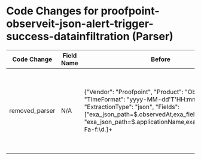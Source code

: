 # Code Changes for proofpoint-observeit-json-alert-trigger-success-datainfiltration (Parser)

| Code Change | Field Name | Before | After |
|-------------|------------|--------|-------|
| removed_parser | N/A | {"Vendor": "Proofpoint", "Product": "ObserveIT", "TimeFormat": "yyyy-MM-dd'T'HH:mm:ss.SSSZ", "ExtractionType": "json", "Fields": ["exa_json_path=$.observedAt,exa_field_name=time", "exa_json_path=$.applicationName,exa_regex=(?:[A-Fa-f:\d.]+|({app}[^\"]+))", "exa_json_path=$.command,exa_field_name=command", "exa_json_path=$.domainName,exa_field_name=domain", "exa_json_path=$.endpointName,exa_field_name=host", "exa_json_path=$.loginName,exa_regex=({user}[\w\.\-\!\#\^\~]{1,40}\$?)$", "exa_json_path=$.loginName,exa_regex=({full_name}\w+\s\w+)", "exa_json_path=$.os,exa_field_name=os", "exa_json_path=$.remoteAddress,exa_regex=(?:127\.0\.0\.1|({src_ip}((([0-9a-fA-F.]{0,4}):{1,2}){1,7}([0-9a-fA-F]){0,4})|(((25[0-5]|(2[0-4]|1\d|[0-9]|)\d)\.?\b){4}))(:({src_port}\d+))?)", "exa_json_path=$.remoteHostName,exa_regex=(?:\(local\)|({src_ip}((([0-9a-fA-F.]{0,4}):{1,2}){1,7}([0-9a-fA-F]){0,4})|(((25[0-5]|(2[0-4]|1\d|[0-9]|)\d)\.?\b){4}))(:({src_port}\d+))?|({src_host}[^\",]+))", "exa_json_path=$.ruleCategoryName,exa_field_name=alert_type", "exa_json_path=$.ruleName,exa_field_name=alert_name", "exa_json_path=$.severity,exa_field_name=alert_severity", "exa_json_path=$.sessionId,exa_field_name=session_id", "exa_json_path=$.ruleDesc,exa_field_name=additional_info", "exa_json_path=$.detailsUrl,exa_field_name=additional_info", "exa_json_path=$.sqlUserName,exa_field_name=db_user", "exa_json_path=$.databaseName,exa_field_name=db_name", "exa_json_path=$.id,exa_field_name=alert_id"], "Name": "proofpoint-observeit-json-alert-trigger-success-datainfiltration", "Conditions": ["\"observedAt\": \"", "\"sessionUrl\": \"", "\"loginName\": \"", "\"ruleCategoryName\": \"DATA INFILTRATION"], "ParserVersion": "v1.0.0"} | N/A |